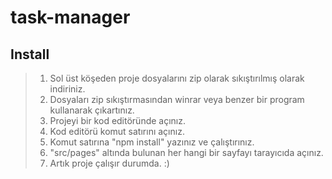 # task-manager

## Install

> 1. Sol üst köşeden proje dosyalarını zip olarak sıkıştırılmış olarak indiriniz.
> 2. Dosyaları zip sıkıştırmasından winrar veya benzer bir program kullanarak çıkartınız.
> 3. Projeyi bir kod editöründe açınız.
> 4. Kod editörü komut satırını açınız.
> 5. Komut satırına "npm install" yazınız ve çalıştırınız.
> 6. "src/pages" altında bulunan her hangi bir sayfayı tarayıcıda açınız.
> 7. Artık proje çalışır durumda. :)
